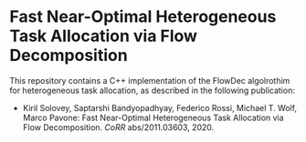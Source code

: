 # Fast Near-Optimal Heterogeneous Task Allocation via Flow Decomposition
This repository contains a C++ implementation of the FlowDec algolrothim for heterogeneous task allocation, as described in the following publication:

* Kiril Solovey, Saptarshi Bandyopadhyay, Federico Rossi, Michael T. Wolf, Marco Pavone:
Fast Near-Optimal Heterogeneous Task Allocation via Flow Decomposition. *CoRR* abs/2011.03603, 2020. 
